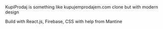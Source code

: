 KupiProdaj is something like kupujemprodajem.com clone but with modern design

Build with React.js, Firebase, CSS with help from Mantine
